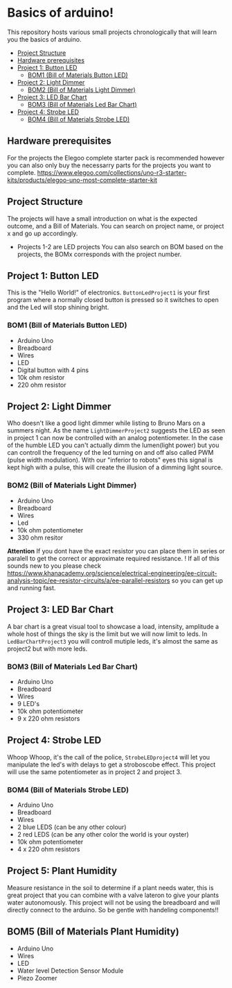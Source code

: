 # Basics of arduino!
This repository hosts various small projects chronologically that will learn you the basics of arduino. 

 * [Project Structure](#project-structure)
 * [Hardware prerequisites](#hardware-prerequisites)
  * [Project 1: Button LED](#project-1--button-led)
    + [BOM1 (Bill of Materials Button LED)](#bom1--bill-of-materials-button-led-)
  * [Project 2: Light Dimmer](#project-2--light-dimmer)
    + [BOM2 (Bill of Materials Light Dimmer)](#bom2--bill-of-materials-light-dimmer-)
  * [Project 3: LED Bar Chart](#project-3--led-bar-chart)
    + [BOM3 (Bill of Materials Led Bar Chart)](#bom3--bill-of-materials-led-bar-chart-)
  * [Project 4: Strobe LED](#project-4--strobe-led)
    + [BOM4 (Bill of Materials Strobe LED)](#bom4--bill-of-materials-strobe-led-)

[//]: # ( <small><i><a href='http://ecotrust-canada.github.io/markdown-toc/'>Table of contents generated with markdown-toc</a></i></small> )

## Hardware prerequisites 
For the projects the Elegoo complete starter pack is recommended however you can also only buy the necessarry parts for the projects you want to complete.
https://www.elegoo.com/collections/uno-r3-starter-kits/products/elegoo-uno-most-complete-starter-kit 

## Project Structure
The projects will have a small introduction on what is the expected outcome, and a Bill of Materials. 
You can search on project name, or project x and go up accordingly. 
* Projects 1-2 are LED projects
You can also search on BOM based on the projects, the BOMx corresponds with the project number. 



## Project 1: Button LED 
This is the "Hello World!" of electronics. 
`ButtonLedProject1` is your first program where a normally closed button is pressed so it switches to open and the Led will stop shining bright.

### BOM1 (Bill of Materials Button LED)
* Arduino Uno 
* Breadboard 
* Wires
* LED
* Digital button with 4 pins
* 10k ohm resistor 
* 220 ohm resistor 

## Project 2: Light Dimmer
Who doesn't like a good light dimmer while listing to Bruno Mars on a summers night. 
As the name `LightDimmerProject2` suggests the LED as seen in project 1 can now be controlled with an analog potentiometer. In the case of the humble LED you can't actually dimm the lumen(light power) but you can controll the frequency of the led turning on and off also called PWM (pulse width modulation). With our "inferior to robots" eyes this signal is kept high with a pulse, this will create the illusion of a dimming light source. 

### BOM2 (Bill of Materials Light Dimmer)
* Arduino Uno 
* Breadboard
* Wires
* Led
* 10k ohm potentiometer 
* 330 ohm resitor 

**Attention** If you dont have the exact resistor you can place them in series or paralell to get the correct or approximate required resistance. ! If all of this sounds new to you please check https://www.khanacademy.org/science/electrical-engineering/ee-circuit-analysis-topic/ee-resistor-circuits/a/ee-parallel-resistors so you can get up and running fast. 

## Project 3: LED Bar Chart 
A bar chart is a great visual tool to showcase a load, intensity, amplitude a whole host of things the sky is the limit but we will now limit to leds.
In `LedBarChartProject3` you will controll mutiple leds, it's almost the same as project2 but with more leds. 

### BOM3 (Bill of Materials Led Bar Chart)
* Arduino Uno
* Breadboard
* Wires
* 9 LED's
* 10k ohm potentiometer
* 9 x 220 ohm resistors 

## Project 4: Strobe LED
Whoop Whoop, it's the call of the police, `StrobeLEDproject4` will let you manipulate the led's with delays to get a stroboscobe effect.
This project will use the same potentiometer as in project 2 and project 3. 

### BOM4 (Bill of Materials Strobe LED)
* Arduino Uno
* Breadboard
* Wires
* 2 blue LEDS (can be any other colour)
* 2 red LEDS (can be any other color the world is your oyster)
* 10k ohm potentiometer 
* 4 x 220 ohm resistors 

## Project 5: Plant Humidity
Measure resistance in the soil to determine if a plant needs water, this is great project that you can combine with a valve lateron to give your plants water autonomously. 
This project will not be using the breadboard and will directly connect to the arduino. So be gentle with handeling components!!

## BOM5 (Bill of Materials Plant Humidity)
* Arduino Uno
* Wires
* LED
* Water level Detection Sensor Module 
* Piezo Zoomer


